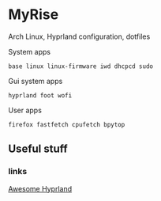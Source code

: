 # MyRise
Arch Linux, Hyprland configuration, dotfiles

System apps
```
base linux linux-firmware iwd dhcpcd sudo
```
Gui system apps
```
hyprland foot wofi
```
User apps
```
firefox fastfetch cpufetch bpytop
```
## Useful stuff
### links
  [Awesome Hyprland](https://github.com/hyprland-community/awesome-hyprland?tab=readme-ov-file#awesome-hyprland)
